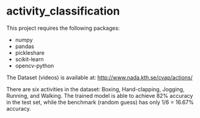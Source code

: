 # activity_classification

This project requires the following packages: 

- numpy
- pandas
- pickleshare
- scikit-learn
- opencv-python

The Dataset (videos) is available at: http://www.nada.kth.se/cvap/actions/

There are six activities in the dataset: Boxing, Hand-clapping, Jogging, Running, and Walking. The trained model is able to achieve 82% accuracy in the test set, while the benchmark (random guess) has only 1/6 = 16.67% accuracy. 
